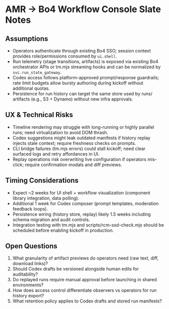 # AMR → Bo4 Workflow Console Slate Notes

## Assumptions
- Operators authenticate through existing Bo4 SSO; session context provides role/permissions consumed by `ui.shell`.
- Run telemetry (stage transitions, artifacts) is exposed via existing Bo4 orchestrator APIs or tm.mjs streaming hooks and can be normalized by `svc.run_state_gateway`.
- Codex access follows platform-approved prompt/response guardrails; rate limit budgets allow bursty authoring during kickoff without additional quotas.
- Persistence for run history can target the same store used by runs/ artifacts (e.g., S3 + Dynamo) without new infra approvals.

## UX & Technical Risks
- Timeline rendering may struggle with long-running or highly parallel runs; need virtualization to avoid DOM thrash.
- Codex suggestions might leak outdated manifests if history replay injects stale context; require freshness checks on prompts.
- CLI bridge failures (tm.mjs errors) could stall kickoff; need clear surfaced logs and retry affordances in UI.
- Replay operations risk overwriting live configuration if operators mis-click; require confirmation modals and diff previews.

## Timing Considerations
- Expect ~2 weeks for UI shell + workflow visualization (component library integration, data polling).
- Additional 1 week for Codex composer (prompt templates, moderation feedback loops).
- Persistence wiring (history store, replay) likely 1.5 weeks including schema migration and audit controls.
- Integration testing with tm.mjs and scripts/rcm-ssd-check.mjs should be scheduled before enabling kickoff in production.

## Open Questions
1. What granularity of artifact previews do operators need (raw text, diff, download links)?
2. Should Codex drafts be versioned alongside human edits for auditability?
3. Do replayed runs require manual approval before launching in shared environments?
4. How does access control differentiate observers vs operators for run history export?
5. What retention policy applies to Codex drafts and stored run manifests?
